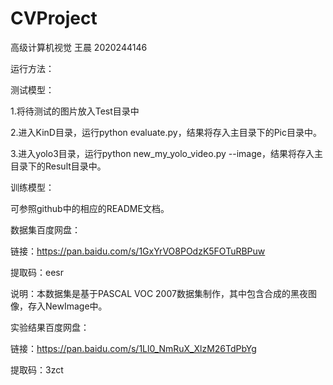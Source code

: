 # CVProject

高级计算机视觉 王晨 2020244146

运行方法：

测试模型：

1.将待测试的图片放入Test目录中

2.进入KinD目录，运行python evaluate.py，结果将存入主目录下的Pic目录中。

3.进入yolo3目录，运行python new_my_yolo_video.py --image，结果将存入主目录下的Result目录中。

训练模型：

可参照github中的相应的README文档。


数据集百度网盘：

链接：https://pan.baidu.com/s/1GxYrVO8POdzK5FOTuRBPuw 

提取码：eesr 

说明：本数据集是基于PASCAL VOC 2007数据集制作，其中包含合成的黑夜图像，存入NewImage中。


实验结果百度网盘：

链接：https://pan.baidu.com/s/1Ll0_NmRuX_XlzM26TdPbYg 

提取码：3zct 
